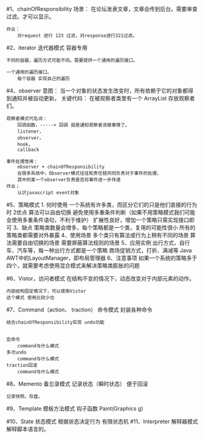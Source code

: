 #1、chainOfResponsibility
    场景：
        在论坛发表文章，文章会传到后台。需要审查过滤。才可以显示。
    
    作业：
        对request 进行 123 过滤，对response进行321过滤。 
        
#2、iterator 迭代器模式
    容器专用
    
    不同的容器，遍历方式可能不同。需要提供一个通用的遍历接口。
    
    一个通用的遍历接口。
        每个容器 实现自己的遍历 
        
#4、observer
    意图：
        当一个对象的状态发生改变时，所有依赖于它的对象都得到通知并被自动更新。 
    关键代码：
        在被观察者类里有一个 ArrayList 存放观察者们。    
    
    观察者模式代名词：
        回调函数，-----> 回调 就是通知观察者该做事情了。
        listener，
        observer，
        hook，
        callback
        
    事件处理常用：
        observer + chainOfResponsibility
        在很多系统中，Observer模式往往和责任链共同负责对于事件的处理，
        其中的某一个observer负责是否将事件进一步传递
    作业；
        认识javascript event对象
 
#5、策略模式
     1. 何时使用
        一个系统有许多类，而区分它们的只是他们直接的行为时
     2优点
        算法可以自由切换
        避免使用多重条件判断（如果不用策略模式我们可能会使用多重条件语句，不利于维护）
        扩展性良好，增加一个策略只需实现接口即可
     3、缺点
        策略类数量会增多，每个策略都是一个类，复用的可能性很小
        所有的策略类都需要对外暴露
     4、使用场景
        多个类只有算法或行为上稍有不同的场景
        算法需要自由切换的场景
        需要屏蔽算法规则的场景
     5、应用实例
        出行方式，自行车、汽车等，每一种出行方式都是一个策略
        商场促销方式，打折、满减等
        Java AWT中的LayoutManager，即布局管理器
     6、注意事项
        如果一个系统的策略多于四个，就需要考虑使用混合模式来解决策略类膨胀的问题
        
        
#6、Vistor，访问者模式
    在结构不变的情况下，动态改变对于内部元素的动作。
    
    内部结构固定情况下，可以使用Vistor
    这个模式 使用比较少也
#7、Command（action、 traction） 命令模式
    封装各种命令
    
    结合chainOfResponsibility实现 undo功能
    
    
    宏命令
        command与什么模式
    多次undo
        command与什么模式
    traction回滚
        command与什么模式
#8、Memento 备忘录模式
    记录状态（瞬时状态）
    便于回滚
    
    记录快照，存盘。
#9、Template 模板方法模式
    钩子函数
    Paint(Graphics g)
    
#10、State 状态模式
    根据状态决定行为
    有限状态机
#11、Interpreter 解释器模式
    解释脚本语言的。
